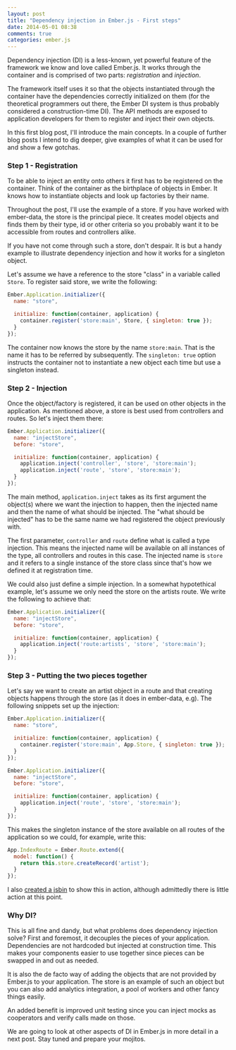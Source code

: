 ```yaml
---
layout: post
title: "Dependency injection in Ember.js - First steps"
date: 2014-05-01 08:38
comments: true
categories: ember.js
---
```


Dependency injection (DI) is a less-known, yet powerful feature of the framework
we know and love called Ember.js. It works through the container and is
comprised of two parts: _registration_ and _injection_.

The framework itself uses it so that the objects instantiated through the
container have the dependencies correctly initialized on them (for the
theoretical programmers out there, the Ember DI system is thus probably
considered a construction-time DI). The API methods are exposed to application
developers for them to register and inject their own objects.

In this first blog post, I'll introduce the main concepts. In a couple of
further blog posts I intend to dig deeper, give examples of what it can be used
for and show a few gotchas.

### Step 1 - Registration

To be able to inject an entity onto others it first has to be registered on the
container. Think of the container as the birthplace of objects in Ember. It
knows how to instantiate objects and look up factories by their name.

Throughout the post, I'll use the example of a store. If you have worked with
ember-data, the store is the principal piece. It creates model objects and
finds them by their type, id or other criteria so you probably want it to be
accessible from routes and controllers alike.

If you have not come through such a store, don't despair. It is but a handy example to
illustrate dependency injection and how it works for a singleton object.

Let's assume we have a reference to the store "class" in a variable called
`Store`. To register said store, we write the following:

```js
Ember.Application.initializer({
  name: "store",

  initialize: function(container, application) {
    container.register('store:main', Store, { singleton: true });
  }
});
```

The container now knows the store by the name `store:main`. That is the name it
has to be referred by subsequently. The `singleton: true` option
instructs the container not to instantiate a new object each time but use a
singleton instead.

### Step 2 - Injection

Once the object/factory is registered, it can be used on other objects in the
application. As mentioned above, a store is best used from controllers and
routes. So let's inject them there:

```js
Ember.Application.initializer({
  name: "injectStore",
  before: "store",

  initialize: function(container, application) {
    application.inject('controller', 'store', 'store:main');
    application.inject('route', 'store', 'store:main');
  }
});
```

The main method, `application.inject` takes as its first argument the object(s)
where we want the injection to happen, then the injected name and then the name
of what should be injected. The "what should be injected" has to be the same
name we had registered the object previously with.

The first parameter, `controller` and `route` define what is called a type
injection. This means the injected name will be available on all instances of
the type, all controllers and routes in this case. The injected name is `store`
and it refers to a single instance of the store class since that's how we
defined it at registration time.

We could also just define a simple injection. In a somewhat hypotethical
example, let's assume we only need the store on the artists route.  We write the
following to achieve that:

```js
Ember.Application.initializer({
  name: "injectStore",
  before: "store",

  initialize: function(container, application) {
    application.inject('route:artists', 'store', 'store:main');
  }
});
```

### Step 3 - Putting the two pieces together

Let's say we want to create an artist object in a route and that creating
objects happens through the store (as it does in ember-data, e.g). The following
snippets set up the injection:

```js
Ember.Application.initializer({
  name: "store",

  initialize: function(container, application) {
    container.register('store:main', App.Store, { singleton: true });
  }
});

Ember.Application.initializer({
  name: "injectStore",
  before: "store",

  initialize: function(container, application) {
    application.inject('route', 'store', 'store:main');
  }
});
```

This makes the singleton instance of the store available on all routes of the
application so we could, for example, write this:

```js
App.IndexRoute = Ember.Route.extend({
  model: function() {
    return this.store.createRecord('artist');
  }
});
```

I also [created a jsbin][1] to show this in action, although admittedly there is
little action at this point.

### Why DI?

This is all fine and dandy, but what problems does dependency injection solve?
First and foremost, it decouples the pieces of your application. Dependencies
are not hardcoded but injected at construction time. This makes your components
easier to use together since pieces can be swapped in and out as needed.

It is also the de facto way of adding the objects that are not provided by
Ember.js to your application. The store is an example of such an object but you
can also add analytics integration, a pool of workers and other fancy things
easily.

An added benefit is improved unit testing since you can inject mocks as
cooperators and verify calls made on those.

We are going to look at other aspects of DI in Ember.js in more detail in a next
post. Stay tuned and prepare your mojitos.

[1]: http://emberjs.jsbin.com/tufoy/2/edit?html,js,output
